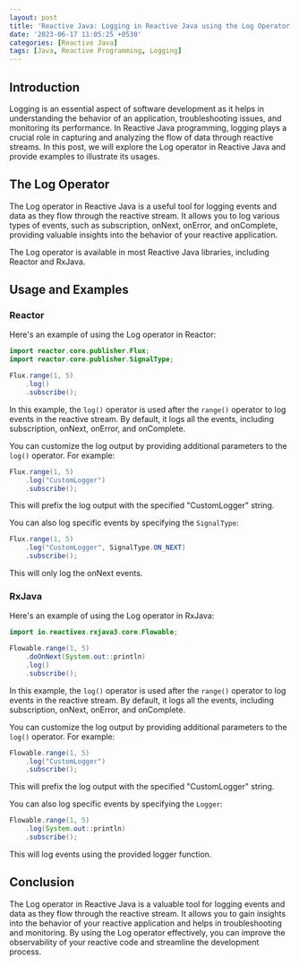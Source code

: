 ```yaml
---
layout: post
title: 'Reactive Java: Logging in Reactive Java using the Log Operator'
date: '2023-06-17 11:05:25 +0530'
categories: [Reactive Java]
tags: [Java, Reactive Programming, Logging]
---
```

## Introduction

Logging is an essential aspect of software development as it helps in understanding the behavior of an application, troubleshooting issues, and monitoring its performance. In Reactive Java programming, logging plays a crucial role in capturing and analyzing the flow of data through reactive streams. In this post, we will explore the Log operator in Reactive Java and provide examples to illustrate its usages.

## The Log Operator

The Log operator in Reactive Java is a useful tool for logging events and data as they flow through the reactive stream. It allows you to log various types of events, such as subscription, onNext, onError, and onComplete, providing valuable insights into the behavior of your reactive application.

The Log operator is available in most Reactive Java libraries, including Reactor and RxJava.

## Usage and Examples

### Reactor

Here's an example of using the Log operator in Reactor:

```java
import reactor.core.publisher.Flux;
import reactor.core.publisher.SignalType;

Flux.range(1, 5)
    .log()
    .subscribe();
```

In this example, the `log()` operator is used after the `range()` operator to log events in the reactive stream. By default, it logs all the events, including subscription, onNext, onError, and onComplete.

You can customize the log output by providing additional parameters to the `log()` operator. For example:

```java
Flux.range(1, 5)
    .log("CustomLogger")
    .subscribe();
```

This will prefix the log output with the specified "CustomLogger" string.

You can also log specific events by specifying the `SignalType`:

```java
Flux.range(1, 5)
    .log("CustomLogger", SignalType.ON_NEXT)
    .subscribe();
```

This will only log the onNext events.

### RxJava

Here's an example of using the Log operator in RxJava:

```java
import io.reactivex.rxjava3.core.Flowable;

Flowable.range(1, 5)
    .doOnNext(System.out::println)
    .log()
    .subscribe();
```

In this example, the `log()` operator is used after the `range()` operator to log events in the reactive stream. By default, it logs all the events, including subscription, onNext, onError, and onComplete.

You can customize the log output by providing additional parameters to the `log()` operator. For example:

```java
Flowable.range(1, 5)
    .log("CustomLogger")
    .subscribe();
```

This will prefix the log output with the specified "CustomLogger" string.

You can also log specific events by specifying the `Logger`:

```java
Flowable.range(1, 5)
    .log(System.out::println)
    .subscribe();
```

This will log events using the provided logger function.

## Conclusion

The Log operator in Reactive Java is a valuable tool for logging events and data as they flow through the reactive stream. It allows you to gain insights into the behavior of your reactive application and helps in troubleshooting and monitoring. By using the Log operator effectively, you can improve the observability of your reactive code and streamline the development process.